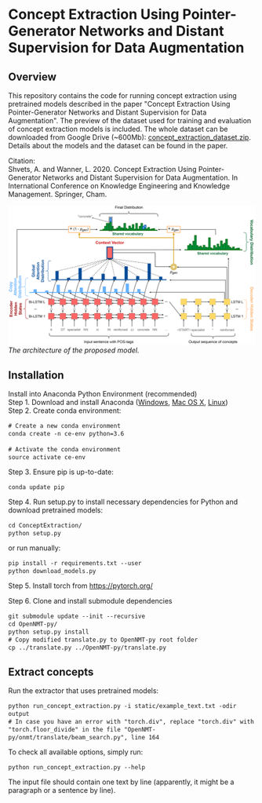 # Concept Extraction Using Pointer-Generator Networks and Distant Supervision for Data Augmentation

## Overview
This repository contains the code for running concept extraction using pretrained models described in the paper "Concept Extraction Using Pointer-Generator Networks and Distant Supervision for Data Augmentation". The preview of the dataset used for training and evaluation of concept extraction models is included. The whole dataset can be downloaded from Google Drive (~600Mb): [concept_extraction_dataset.zip](https://drive.google.com/file/d/1p992LgEVV71vTXpH_vOekjHpndCnoj92/view?usp=sharing). Details about the models and the dataset can be found in the paper.

Citation: \
Shvets, A. and Wanner, L. 2020. Concept Extraction Using Pointer-Generator Networks and Distant Supervision for Data Augmentation. In International Conference on Knowledge Engineering and Knowledge Management. Springer, Cham.

![MSA](static/architecture.png)
*The architecture of the proposed model.*

## Installation
Install into Anaconda Python Environment (recommended) \
Step 1. Download and install Anaconda ([Windows](https://repo.anaconda.com/archive/Anaconda2-5.3.0-Windows-x86_64.exe), [Mac OS X](https://repo.anaconda.com/archive/Anaconda2-5.3.0-MacOSX-x86_64.pkg), [Linux](https://repo.anaconda.com/archive/Anaconda2-5.3.0-Linux-x86_64.sh)) \
Step 2. Create conda environment:
```
# Create a new conda environment
conda create -n ce-env python=3.6

# Activate the conda environment
source activate ce-env
```

Step 3. Ensure pip is up-to-date:
```
conda update pip
```

Step 4. Run setup.py to install necessary dependencies for Python and download pretrained models:
```
cd ConceptExtraction/
python setup.py
```
or run manually:
```
pip install -r requirements.txt --user
python download_models.py
```

Step 5. Install torch from https://pytorch.org/

Step 6. Clone and install submodule dependencies
```
git submodule update --init --recursive
cd OpenNMT-py/
python setup.py install
# Copy modified translate.py to OpenNMT-py root folder
cp ../translate.py ../OpenNMT-py/translate.py
```

## Extract concepts
Run the extractor that uses pretrained models:
```
python run_concept_extraction.py -i static/example_text.txt -odir output
# In case you have an error with "torch.div", replace "torch.div" with "torch.floor_divide" in the file "OpenNMT-py/onmt/translate/beam_search.py", line 164
```
To check all available options, simply run:
```
python run_concept_extraction.py --help
```
The input file should contain one text by line (apparently, it might be a paragraph or a sentence by line).
